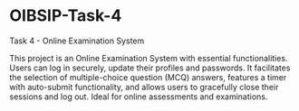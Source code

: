 # OIBSIP-Task-4
Task 4 - Online Examination System

This project is an Online Examination System with essential functionalities. Users can log in securely, update their profiles and passwords. It facilitates the selection of multiple-choice question (MCQ) answers, features a timer with auto-submit functionality, and allows users to gracefully close their sessions and log out. Ideal for online assessments and examinations.
